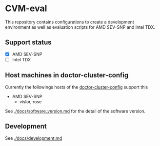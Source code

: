 # CVM-eval

This repository contains configurations to create a development environment as well as evaluation scripts for AMD SEV-SNP and Intel TDX.

## Support status

- [x] AMD SEV-SNP
- [ ] Intel TDX

## Host machines in doctor-cluster-config
Currently the followings hosts of the [doctor-cluster-config](https://github.com/TUM-DSE/doctor-cluster-config/) support this

- AMD SEV-SNP
    - vislor, rose

See [./docs/software_version.md](./docs/software_version.md) for the detail of the software version.

## Development
See [./docs/development.md](./docs/development.md)

